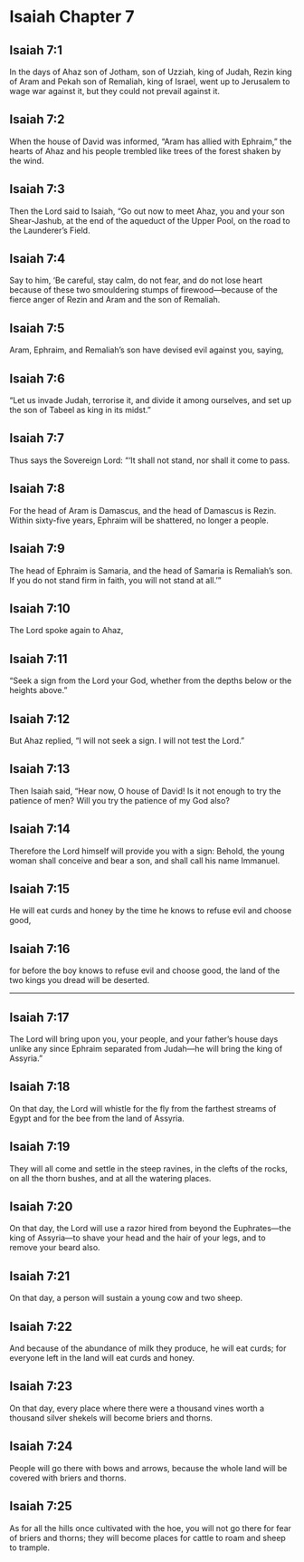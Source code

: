# Isaiah Chapter 7

## Isaiah 7:1

In the days of Ahaz son of Jotham, son of Uzziah, king of Judah, Rezin king of Aram and Pekah son of Remaliah, king of Israel, went up to Jerusalem to wage war against it, but they could not prevail against it.

## Isaiah 7:2

When the house of David was informed, “Aram has allied with Ephraim,” the hearts of Ahaz and his people trembled like trees of the forest shaken by the wind.

## Isaiah 7:3

Then the Lord said to Isaiah, “Go out now to meet Ahaz, you and your son Shear-Jashub, at the end of the aqueduct of the Upper Pool, on the road to the Launderer’s Field.

## Isaiah 7:4

Say to him, ‘Be careful, stay calm, do not fear, and do not lose heart because of these two smouldering stumps of firewood—because of the fierce anger of Rezin and Aram and the son of Remaliah.

## Isaiah 7:5

Aram, Ephraim, and Remaliah’s son have devised evil against you, saying,

## Isaiah 7:6

“Let us invade Judah, terrorise it, and divide it among ourselves, and set up the son of Tabeel as king in its midst.”

## Isaiah 7:7

Thus says the Sovereign Lord: “‘It shall not stand, nor shall it come to pass.

## Isaiah 7:8

For the head of Aram is Damascus, and the head of Damascus is Rezin. Within sixty-five years, Ephraim will be shattered, no longer a people.

## Isaiah 7:9

The head of Ephraim is Samaria, and the head of Samaria is Remaliah’s son. If you do not stand firm in faith, you will not stand at all.’”

## Isaiah 7:10

The Lord spoke again to Ahaz,

## Isaiah 7:11

“Seek a sign from the Lord your God, whether from the depths below or the heights above.”

## Isaiah 7:12

But Ahaz replied, “I will not seek a sign. I will not test the Lord.”

## Isaiah 7:13

Then Isaiah said, “Hear now, O house of David! Is it not enough to try the patience of men? Will you try the patience of my God also?

## Isaiah 7:14

Therefore the Lord himself will provide you with a sign: Behold, the young woman shall conceive and bear a son, and shall call his name Immanuel.

## Isaiah 7:15

He will eat curds and honey by the time he knows to refuse evil and choose good,

## Isaiah 7:16

for before the boy knows to refuse evil and choose good, the land of the two kings you dread will be deserted.

---

## Isaiah 7:17

The Lord will bring upon you, your people, and your father’s house days unlike any since Ephraim separated from Judah—he will bring the king of Assyria.”

## Isaiah 7:18

On that day, the Lord will whistle for the fly from the farthest streams of Egypt and for the bee from the land of Assyria.

## Isaiah 7:19

They will all come and settle in the steep ravines, in the clefts of the rocks, on all the thorn bushes, and at all the watering places.

## Isaiah 7:20

On that day, the Lord will use a razor hired from beyond the Euphrates—the king of Assyria—to shave your head and the hair of your legs, and to remove your beard also.

## Isaiah 7:21

On that day, a person will sustain a young cow and two sheep.

## Isaiah 7:22

And because of the abundance of milk they produce, he will eat curds; for everyone left in the land will eat curds and honey.

## Isaiah 7:23

On that day, every place where there were a thousand vines worth a thousand silver shekels will become briers and thorns.

## Isaiah 7:24

People will go there with bows and arrows, because the whole land will be covered with briers and thorns.

## Isaiah 7:25

As for all the hills once cultivated with the hoe, you will not go there for fear of briers and thorns; they will become places for cattle to roam and sheep to trample.

